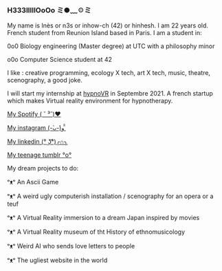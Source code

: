 ### H333lllllOoOo ミ●﹏☉ミ

My name is Inès or n3s or inhow-ch (42) or hinhesh. I am 22 years old. French student from Reunion Island based in Paris.
I am a student in:

   0o0 Biology engineering (Master degree) at UTC with a philosophy minor
  
   o0o Computer Science student at 42
 

I like : creative programming, ecology X tech, art X tech, music, theatre, scenography, a good joke.
 
 
I will start my internship at [hypnoVR](https://hypnovr.io/fr/?gclid=Cj0KCQjwkIGKBhCxARIsAINMioKoD03KJmLxb34SZ6heSA4E7ZoyXs8mtvNx-dNr_s_TlxFVoCKVn-EaAvCxEALw_wcB)
 in Septembre 2021. A french startup which makes Virtual reality environment for hypnotherapy.


[My Spotify ( ˘ ³˘)♥ ](https://open.spotify.com/playlist/6XsbO5nUAKYwEefKPPUZkh?si=4151e481d3a3496am)


[My instagram (-̀ᴗ-́)و ̑̑ ](https://www.instagram.com/nn33sy/)

[My  linkedin (° ͜ʖ͡°)╭∩╮ ](https://www.linkedin.com/in/in%C3%A8s-hc/)

[My teenage tumblr °o°](https://shooouuut.tumblr.com/page/4)



My dream projects to do:

ᵒᴥᵒ An Ascii Game

ᵒᴥᵒ A weird ugly computerish installation / scenography for an opera or a teuf

ᵒᴥᵒ A Virtual Reality immersion to a dream Japan inspired by movies
 
ᵒᴥᵒ A Virtual Reality museum of tht History of ethnomusicology

ᵒᴥᵒ Weird AI who sends love letters to people

ᵒᴥᵒ The ugliest website in the world
